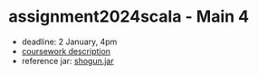 # assignment2024scala - Main 4

* deadline: 2 January, 4pm
* [coursework description](https://nms.kcl.ac.uk/christian.urban/main_cw04.pdf)
* reference jar: [shogun.jar](https://nms.kcl.ac.uk/christian.urban/shogun.jar)
